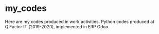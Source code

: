 # my_codes
Here are my codes produced in work activities.
Python codes produced at Q.Factor IT (2019-2020), implemented in ERP Odoo. 
